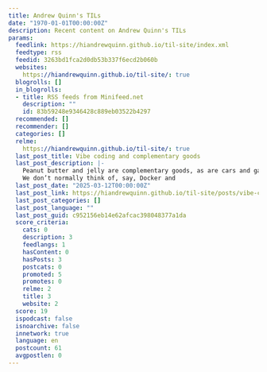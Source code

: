 ```yaml
---
title: Andrew Quinn's TILs
date: "1970-01-01T00:00:00Z"
description: Recent content on Andrew Quinn's TILs
params:
  feedlink: https://hiandrewquinn.github.io/til-site/index.xml
  feedtype: rss
  feedid: 3263bd1fca2d0db53b337f6ecd2b060b
  websites:
    https://hiandrewquinn.github.io/til-site/: true
  blogrolls: []
  in_blogrolls:
  - title: RSS feeds from Minifeed.net
    description: ""
    id: 83b59248e9346428c889eb03522b4297
  recommended: []
  recommender: []
  categories: []
  relme:
    https://hiandrewquinn.github.io/til-site/: true
  last_post_title: Vibe coding and complementary goods
  last_post_description: |-
    Peanut butter and jelly are complementary goods, as are cars and gasoline, newer cars and electricity, electricity and basically everything else.
    We don’t normally think of, say, Docker and
  last_post_date: "2025-03-12T00:00:00Z"
  last_post_link: https://hiandrewquinn.github.io/til-site/posts/vibe-coding-and-complementary-goods/
  last_post_categories: []
  last_post_language: ""
  last_post_guid: c952156eb14e62afcac398048377a1da
  score_criteria:
    cats: 0
    description: 3
    feedlangs: 1
    hasContent: 0
    hasPosts: 3
    postcats: 0
    promoted: 5
    promotes: 0
    relme: 2
    title: 3
    website: 2
  score: 19
  ispodcast: false
  isnoarchive: false
  innetwork: true
  language: en
  postcount: 61
  avgpostlen: 0
---
```

